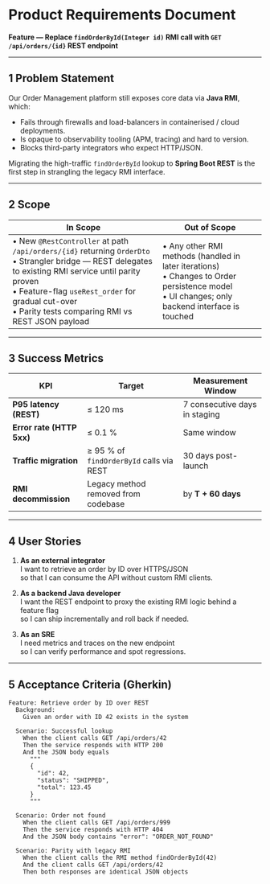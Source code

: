 # Product Requirements Document  
**Feature — Replace `findOrderById(Integer id)` RMI call with `GET /api/orders/{id}` REST endpoint**

---

## 1  Problem Statement  
Our Order Management platform still exposes core data via **Java RMI**, which:

* Fails through firewalls and load-balancers in containerised / cloud deployments.  
* Is opaque to observability tooling (APM, tracing) and hard to version.  
* Blocks third-party integrators who expect HTTP/JSON.

Migrating the high-traffic `findOrderById` lookup to **Spring Boot REST** is the first step in strangling the legacy RMI interface.

---

## 2  Scope

| In Scope | Out of Scope |
|----------|--------------|
| • New `@RestController` at path `/api/orders/{id}` returning `OrderDto` <br>• Strangler bridge — REST delegates to existing RMI service until parity proven <br>• Feature-flag `useRest_order` for gradual cut-over <br>• Parity tests comparing RMI vs REST JSON payload | • Any other RMI methods (handled in later iterations) <br>• Changes to Order persistence model <br>• UI changes; only backend interface is touched |

---

## 3  Success Metrics

| KPI | Target | Measurement Window |
|-----|--------|--------------------|
| **P95 latency (REST)** | ≤ 120 ms | 7 consecutive days in staging |
| **Error rate (HTTP 5xx)** | ≤ 0.1 % | Same window |
| **Traffic migration** | ≥ 95 % of `findOrderById` calls via REST | 30 days post-launch |
| **RMI decommission** | Legacy method removed from codebase | by **T + 60 days** |

---

## 4  User Stories

1. **As an external integrator**  
   I want to retrieve an order by ID over HTTPS/JSON  
   so that I can consume the API without custom RMI clients.

2. **As a backend Java developer**  
   I want the REST endpoint to proxy the existing RMI logic behind a feature flag  
   so I can ship incrementally and roll back if needed.

3. **As an SRE**  
   I need metrics and traces on the new endpoint  
   so I can verify performance and spot regressions.

---

## 5  Acceptance Criteria (Gherkin)

```gherkin
Feature: Retrieve order by ID over REST
  Background:
    Given an order with ID 42 exists in the system

  Scenario: Successful lookup
    When the client calls GET /api/orders/42
    Then the service responds with HTTP 200
    And the JSON body equals
      """
      {
        "id": 42,
        "status": "SHIPPED",
        "total": 123.45
      }
      """

  Scenario: Order not found
    When the client calls GET /api/orders/999
    Then the service responds with HTTP 404
    And the JSON body contains "error": "ORDER_NOT_FOUND"

  Scenario: Parity with legacy RMI
    When the client calls the RMI method findOrderById(42)
    And the client calls GET /api/orders/42
    Then both responses are identical JSON objects
